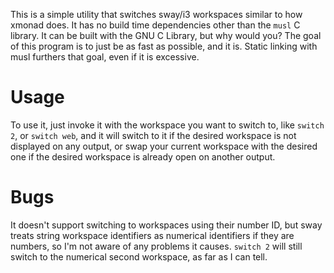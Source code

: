 This is a simple utility that switches sway/i3 workspaces similar to how xmonad does. It has no build time dependencies other than the `musl` C library. It can be built with the GNU C Library, but why would you? The goal of this program is to just be as fast as possible, and it is. Static linking with musl furthers that goal, even if it is excessive.

# Usage
To use it, just invoke it with the workspace you want to switch to, like `switch 2`, or `switch web`, and it will switch to it if the desired workspace is not displayed on any output, or swap your current workspace with the desired one if the desired workspace is already open on another output.

# Bugs
It doesn't support switching to workspaces using their number ID, but sway treats string workspace identifiers as numerical identifiers if they are numbers, so I'm not aware of any problems it causes. `switch 2` will still switch to the numerical second workspace, as far as I can tell.
